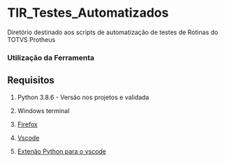 # TIR_Testes_Automatizados
Diretório destinado aos scripts de automatização de testes de Rotinas do  TOTVS Protheus

### Utilização da Ferramenta

## Requisitos

1. Python 3.8.6 - Versão nos projetos e validada

2. Windows terminal 

3. [Firefox](https://www.mozilla.org/pt-BR/firefox/new/)

4. [Vscode](https://code.visualstudio.com/)

5. [Extenão Python para o vscode](https://marketplace.visualstudio.com/items?itemName=ms-python.python)




